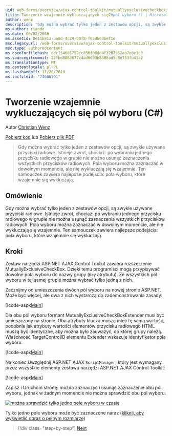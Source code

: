 ```yaml
---
uid: web-forms/overview/ajax-control-toolkit/mutuallyexclusivecheckbox/creating-mutually-exclusive-checkboxes-cs
title: Tworzenie wzajemnie wykluczających sięC#pól wyboru () | Microsoft Docs
author: wenz
description: 'Gdy można wybrać tylko jeden z zestawów opcji, są zwykle używane przyciski radiowe. Istnieje zwrot, chociaż: wybrano jeden przycisk radiowy w grupie,...'
ms.author: riande
ms.date: 06/02/2008
ms.assetid: 8e11b813-ba0d-4c29-b0f8-f65db6dbef1e
msc.legacyurl: /web-forms/overview/ajax-control-toolkit/mutuallyexclusivecheckbox/creating-mutually-exclusive-checkboxes-cs
msc.type: authoredcontent
ms.openlocfilehash: ddc154601752cc856f00dd4f3207952ab7e0e3e0
ms.sourcegitcommit: 22fbd8863672c4ad6693b8388ad5c8e753fb41a2
ms.translationtype: MT
ms.contentlocale: pl-PL
ms.lasthandoff: 11/28/2019
ms.locfileid: "74606501"
---
```

# <a name="creating-mutually-exclusive-checkboxes-c"></a>Tworzenie wzajemnie wykluczających się pól wyboru (C#)

Autor [Christian Wenz](https://github.com/wenz)

[Pobierz kod](https://download.microsoft.com/download/9/3/f/93f8daea-bebd-4821-833b-95205389c7d0/MutuallyExclusiveCheckBox0.cs.zip) lub [Pobierz plik PDF](https://download.microsoft.com/download/b/6/a/b6ae89ee-df69-4c87-9bfb-ad1eb2b23373/mutuallyexclusivecheckbox0CS.pdf)

> Gdy można wybrać tylko jeden z zestawów opcji, są zwykle używane przyciski radiowe. Istnieje zwrot, chociaż: po wybraniu jednego przycisku radiowego w grupie nie można usunąć zaznaczenia wszystkich przycisków radiowych. Pola wyboru można zaznaczać w dowolnym momencie, ale nie wykluczają się wzajemnie. Ten samouczek zawiera najlepsze podejścia: pola wyboru, które wzajemnie się wykluczają.

## <a name="overview"></a>Omówienie

Gdy można wybrać tylko jeden z zestawów opcji, są zwykle używane przyciski radiowe. Istnieje zwrot, chociaż: po wybraniu jednego przycisku radiowego w grupie nie można usunąć zaznaczenia wszystkich przycisków radiowych. Pola wyboru można zaznaczać w dowolnym momencie, ale nie wykluczają się wzajemnie. Ten samouczek zawiera najlepsze podejścia: pola wyboru, które wzajemnie się wykluczają.

## <a name="steps"></a>Kroki

Zestaw narzędzi ASP.NET AJAX Control Toolkit zawiera rozszerzenie MutuallyExclusiveCheckBox. Dzięki temu programiści mogą przypisywać dowolne pola wyboru do nazwy grupy (`Key` atrybutu). Ze wszystkich pól wyboru w tej samej grupie można wybrać tylko jedną z nich.

Zacznijmy od umieszczenia dwóch pól wyboru na nowej stronie ASP.NET. Może być więcej, ale dwa z nich wystarczą do zademonstrowania zasady:

[!code-aspx[Main](creating-mutually-exclusive-checkboxes-cs/samples/sample1.aspx)]

Dla obu pól wyboru formant MutuallyExclusiveCheckBoxExtender musi być umieszczony na stronie. Oba atrybuty klucza muszą mieć tę samą wartość, podobnie jak atrybuty wartości elementów przycisku radiowego HTML muszą być identyczne, aby można było zauważyć, do której grupy należą. Właściwość TargetControlID elementu Extender wskazuje identyfikator pola wyboru.

[!code-aspx[Main](creating-mutually-exclusive-checkboxes-cs/samples/sample2.aspx)]

Na koniec Uwzględnij ASP.NET AJAX `ScriptManager`, który jest wymagany przez wszystkie elementy zestawu narzędzi ASP.NET AJAX Control Toolkit:

[!code-aspx[Main](creating-mutually-exclusive-checkboxes-cs/samples/sample3.aspx)]

Zapisz i Uruchom stronę: można zaznaczyć i usunąć zaznaczenie obu pól wyboru, jednak w żadnym momencie nie można sprawdzić obu pól wyboru.

[![można sprawdzić tylko jedno pole wyboru w czasie](creating-mutually-exclusive-checkboxes-cs/_static/image2.png)](creating-mutually-exclusive-checkboxes-cs/_static/image1.png)

Tylko jedno pole wyboru może być zaznaczone naraz ([kliknij, aby wyświetlić obraz o pełnym rozmiarze](creating-mutually-exclusive-checkboxes-cs/_static/image3.png))

> [!div class="step-by-step"]
> [Next](creating-mutually-exclusive-checkboxes-vb.md)
